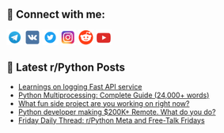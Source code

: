 ## 🔎 Connect with me:
[<img src="https://github.com/bullbesh/bullbesh/blob/main/images/Telegram.png" width="32" height="32" />](https://t.me/bullbesh)
[<img src="https://github.com/bullbesh/bullbesh/blob/main/images/VK.png" width="32" height="32" />](https://vk.com/bullbesh)
[<img src="https://github.com/bullbesh/bullbesh/blob/main/images/Twitter.png" width="32" height="32" />](https://twitter.com/bullbesh1)
[<img src="https://github.com/bullbesh/bullbesh/blob/main/images/Instagram.png" width="32" height="32" />](https://www.instagram.com/bullbesh)
[<img src="https://github.com/bullbesh/bullbesh/blob/main/images/Reddit.png" width="32" height="32" />](https://www.reddit.com/user/bullbesh)
[<img src="https://github.com/bullbesh/bullbesh/blob/main/images/YouTube.png" width="32" height="32" />](https://www.youtube.com/channel/UCtfjRs6uzgq5mfm8S06WTcg)

## 📕 Latest r/Python Posts
<!-- BLOG-POST-LIST:START -->
- [Learnings on logging Fast API service](https://www.reddit.com/r/Python/comments/17mprgb/learnings_on_logging_fast_api_service/)
- [Python Multiprocessing: Complete Guide &lpar;24,000+ words&rpar;](https://www.reddit.com/r/Python/comments/17mmv78/python_multiprocessing_complete_guide_24000_words/)
- [What fun side project are you working on right now?](https://www.reddit.com/r/Python/comments/17mmb4o/what_fun_side_project_are_you_working_on_right_now/)
- [Python developer making $200K+ Remote. What do you do?](https://www.reddit.com/r/Python/comments/17mlie6/python_developer_making_200k_remote_what_do_you_do/)
- [Friday Daily Thread: r/Python Meta and Free-Talk Fridays](https://www.reddit.com/r/Python/comments/17mhqta/friday_daily_thread_rpython_meta_and_freetalk/)
<!-- BLOG-POST-LIST:END -->
